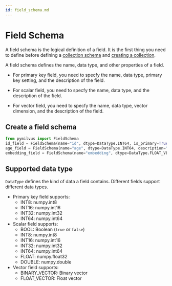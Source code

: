 ```yaml
---
id: field_schema.md
---
```


# Field Schema

A field schema is the logical definition of a field. It is the first thing you need to define before defining a [collection schema](collection_schema.md) and [creating a collection](create.md). 

A field schema defines the name, data type, and other properties of a field.

- For primary key field, you need to specfy the name, data type, primary key setting, and the description of the field.

- For scalar field,  you need to specfy the name, data type, and the description of the field.

- For vector field, you need to specfy the name, data type, vector dimension, and the description of the field.



## Create a field schema

```python
from pymilvus import FieldSchema
id_field = FieldSchema(name="id", dtype=DataType.INT64, is_primary=True, description="primary id")
age_field = FieldSchema(name="age", dtype=DataType.INT64, description="age")
embedding_field = FieldSchema(name="embedding", dtype=DataType.FLOAT_VECTOR, dim=128, description="vector")
```



## Supported data type

`DataType` defines the kind of data a field contains. Different fields support different data types.

- Primary key field supports:
  - INT8: numpy.int8
  - INT16: numpy.int16
  - INT32: numpy.int32
  - INT64: numpy.int64
- Scalar field supports:
  - BOOL: Boolean (`true` or `false`)
  - INT8: numpy.int8
  - INT16: numpy.int16
  - INT32: numpy.int32
  - INT64: numpy.int64
  - FLOAT: numpy.float32
  - DOUBLE: numpy.double
- Vector field supports:
  - BINARY_VECTOR: Binary vector
  - FLOAT_VECTOR: Float vector

